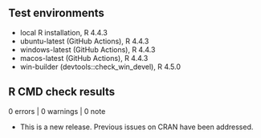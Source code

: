 ## Test environments
* local R installation, R 4.4.3
* ubuntu-latest (GitHub Actions), R 4.4.3
* windows-latest (GitHub Actions), R 4.4.3
* macos-latest (GitHub Actions), R 4.4.3
* win-builder (devtools::check_win_devel), R 4.5.0

## R CMD check results

0 errors | 0 warnings | 0 note

* This is a new release. Previous issues on CRAN have been addressed.
